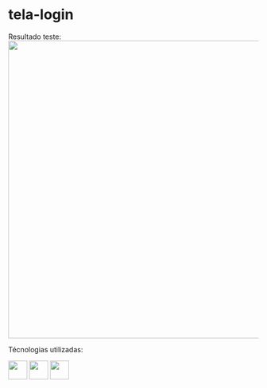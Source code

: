 # tela-login

<p>
    Resultado teste:
  <img width= "600" src="assets/login.gif">
</p>


<div>
  <p>Técnologias utilizadas:</p>
  <img src="https://cdn.jsdelivr.net/gh/devicons/devicon/icons/javascript/javascript-original.svg" width="38" height="38"/>
  <img src="https://cdn.jsdelivr.net/gh/devicons/devicon/icons/html5/html5-original.svg" width="38" height="38"/>
  <img src="https://cdn.jsdelivr.net/gh/devicons/devicon/icons/css3/css3-original.svg" width="38" height="38"/>
</div>
